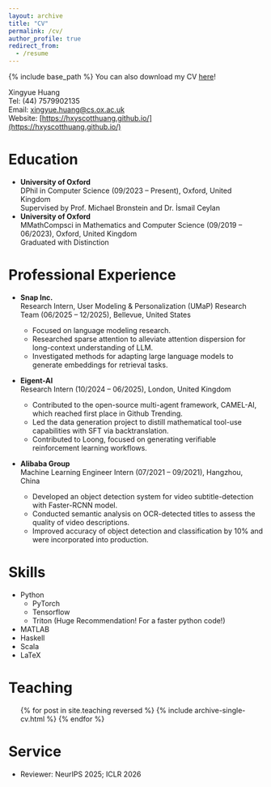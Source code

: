 ```yaml
---
layout: archive
title: "CV"
permalink: /cv/
author_profile: true
redirect_from:
  - /resume
---
```


{% include base_path %}
You can also download my CV [here](CV_Xingyue_Huang.pdf)!

Xingyue Huang  
Tel: (44) 7579902135  
Email: xingyue.huang@cs.ox.ac.uk  
Website: [https://hxyscotthuang.github.io/](https://hxyscotthuang.github.io/)

Education
======
* **University of Oxford**  
  DPhil in Computer Science (09/2023 – Present), Oxford, United Kingdom  
  Supervised by Prof. Michael Bronstein and Dr. İsmail Ceylan
* **University of Oxford**  
  MMathCompsci in Mathematics and Computer Science (09/2019 – 06/2023), Oxford, United Kingdom  
  Graduated with Distinction

Professional Experience
======

* **Snap Inc.**  
  Research Intern, User Modeling & Personalization (UMaP) Research Team (06/2025 – 12/2025), Bellevue, United States
  * Focused on language modeling research.
  * Researched sparse attention to alleviate attention dispersion for long-context understanding of LLM.
  * Investigated methods for adapting large language models to generate embeddings for retrieval tasks.

* **Eigent-AI**  
  Research Intern (10/2024 – 06/2025), London, United Kingdom
  * Contributed to the open-source multi-agent framework, CAMEL-AI, which reached first place in Github Trending.
  * Led the data generation project to distill mathematical tool-use capabilities with SFT via backtranslation.
  * Contributed to Loong, focused on generating verifiable reinforcement learning workflows.

* **Alibaba Group**  
  Machine Learning Engineer Intern (07/2021 – 09/2021), Hangzhou, China
  * Developed an object detection system for video subtitle-detection with Faster-RCNN model.
  * Conducted semantic analysis on OCR-detected titles to assess the quality of video descriptions.
  * Improved accuracy of object detection and classification by 10% and were incorporated into production.

Skills
======
* Python   
  * PyTorch
  * Tensorflow
  * Triton (Huge Recommendation! For a faster python code!)
* MATLAB
* Haskell
* Scala
* LaTeX

Teaching
======
  <ul>{% for post in site.teaching reversed %}
    {% include archive-single-cv.html %}
  {% endfor %}</ul>
  
Service
======
* Reviewer: NeurIPS 2025; ICLR 2026


